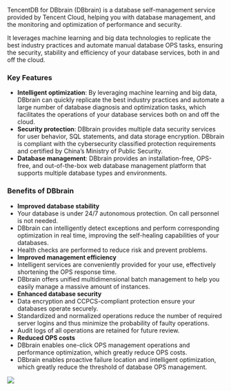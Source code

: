 TencentDB for DBbrain (DBbrain) is a database self-management service provided by Tencent Cloud, helping you with database management, and the monitoring and optimization of performance and security.

It leverages machine learning and big data technologies to replicate the best industry practices and automate manual database OPS tasks, ensuring the security, stability and efficiency of your database services, both in and off the cloud.

### Key Features
- **Intelligent optimization**: By leveraging machine learning and big data, DBbrain can quickly replicate the best industry practices and automate a large number of database diagnosis and optimization tasks, which facilitates the operations of your database services both on and off the cloud.
- **Security protection**: DBbrain provides multiple data security services for user behavior, SQL statements, and data storage encryption. DBbrain is compliant with the cybersecurity classified protection requirements and certified by China’s Ministry of Public Security.
- **Database management**: DBbrain provides an installation-free, OPS-free, and out-of-the-box web database management platform that supports multiple database types and environments.

### Benefits of DBbrain
- <strong>Improved database stability</strong>
 - Your database is under 24/7 autonomous protection. On call personnel is not needed.
 - DBbrain can intelligently detect exceptions and perform corresponding optimization in real time, improving the self-healing capabilities of your databases.
 - Health checks are performed to reduce risk and prevent problems.
- <strong>Improved management efficiency</strong>
 - Intelligent services are conveniently provided for your use, effectively shortening the OPS response time.
 - DBbrain offers unified multidimensional batch management to help you easily manage a massive amount of instances.
- **Enhanced database security**
 - Data encryption and CCPCS-compliant protection ensure your databases operate securely.
 - Standardized and normalized operations reduce the number of required server logins and thus minimize the probability of faulty operations.
 - Audit logs of all operations are retained for future review.
- <strong>Reduced OPS costs</strong>
 - DBbrain enables one-click OPS management operations and performance optimization, which greatly reduce OPS costs.
 - DBbrain enables proactive failure location and intelligent optimization, which greatly reduce the threshold of database OPS management.


![](https://main.qcloudimg.com/raw/ca1677819b55bdb47a55b958f5c8b636.png)

